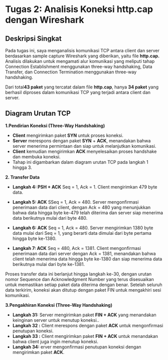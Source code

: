 # Tugas 2: Analisis Koneksi http.cap dengan Wireshark

## Deskripsi Singkat

Pada tugas ini, saya menganalisis komunikasi TCP antara client dan server berdasarkan sample capture Wireshark yang diberikan, yaitu file **http.cap.** Analisis dilakukan untuk mengamati alur komunikasi yang meliputi tahap Connection Establishment menggunakan three-way handshaking, Data Transfer, dan Connection Termination menggunakan three-way handshaking.

Dari total**43 paket** yang tercatat dalam file **http.cap**, hanya **34 paket** yang berhasil diproses dalam komunikasi TCP yang terjadi antara client dan server.

## Diagram Urutan TCP

**1.Pendirian Koneksi (Three-Way Handshaking)**

- **Client** mengirimkan paket **SYN** untuk proses koneksi.
- **Server** merespons dengan paket **SYN** + **ACK**, menandakan bahwa server menerima permintaan dan siap untuk melanjutkan komunikasi.
- **Client** kemudian mengirimkan **ACK** menyelesaikan proses handshake dan membuka koneksi.
- Tahap ini digambarkan dalam diagram urutan TCP pada langkah 1 hingga 3.

**2. Transfer Data** 

- **Langkah 4: PSH + ACK**
   Seq = 1, Ack = 1. Client mengirimkan 479 byte data.

- **Langkah 5: ACK**
   SSeq = 1, Ack = 480. Server mengonfirmasi penerimaan data dari client, dengan Ack = 480 yang menunjukkan bahwa data hingga byte ke-479 telah diterima dan server siap menerima data berikutnya mulai dari byte 480.

- **Langkah 6: ACK**
   Seq = 1, Ack = 480. Server mengirimkan 1380 byte data mulai dari Seq = 1, yang berarti data dimulai dari byte pertama hingga byte ke-1380.

- **Langkah 7: ACK**
   Seq = 480, Ack = 1381. Client mengonfirmasi penerimaan data dari server dengan Ack = 1381, menandakan bahwa client telah menerima data hingga byte ke-1380 dan siap menerima data berikutnya mulai dari byte ke-1381.

Proses transfer data ini berlanjut hingga langkah ke-30, dengan urutan nomor Sequence dan Acknowledgment Number yang terus disesuaikan untuk memastikan setiap paket data diterima dengan benar. Setelah seluruh data terkirim, koneksi akan ditutup dengan paket FIN untuk mengakhiri sesi komunikasi.

**3.Pengakhiran Koneksi (Three-Way Handshaking)** 

- **Langkah 31:** Server mengirimkan paket **FIN + ACK** yang menandakan keinginan server untuk menutup koneksi..
- **Langkah 32 :** Client merespons dengan paket **ACK** untuk mengonfirmasi penutupan koneksi.
- **Langkah 33 :** Client mengirimkan paket **FIN + ACK** untuk menandakan bahwa client juga ingin menutup koneksi.
- **Langkah 34:** erver mengonfirmasi penutupan koneksi dengan mengirimkan paket **ACK**.
